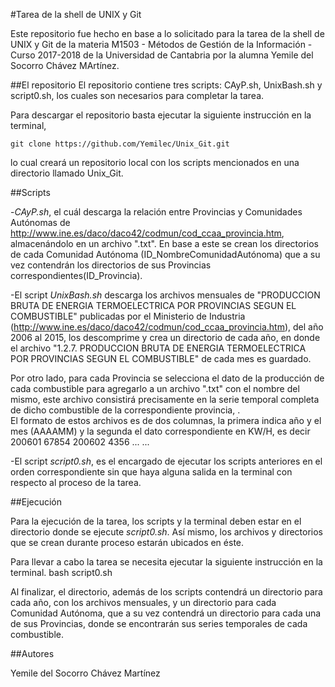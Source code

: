 #Tarea de la shell de UNIX y Git

Este repositorio fue hecho en base a lo solicitado para la tarea de la shell de UNIX y Git de la materia 
M1503 - Métodos de Gestión de la Información - Curso 2017-2018 
de la Universidad de Cantabria por la alumna Yemile del Socorro Chávez MArtínez.

##El repositorio 
El repositorio contiene tres  scripts: CAyP.sh, UnixBash.sh y script0.sh, los cuales son necesarios para completar la tarea.

Para descargar el repositorio basta ejecutar la siguiente instrucción en la terminal, 

	git clone https://github.com/Yemilec/Unix_Git.git

lo cual creará un repositorio local con los scripts mencionados en una directorio llamado Unix_Git.

##Scripts

-*CAyP.sh*, el cuál descarga la relación entre Provincias y Comunidades Autónomas de http://www.ine.es/daco/daco42/codmun/cod_ccaa_provincia.htm, almacenándolo  en un archivo ".txt". 
En base a este se crean los directorios de cada Comunidad Autónoma (ID_NombreComunidadAutónoma) que a su vez contendrán los directorios de sus Provincias correspondientes(ID_Provincia).

-El script *UnixBash.sh* descarga los archivos mensuales de "PRODUCCION BRUTA DE ENERGIA TERMOELECTRICA POR PROVINCIAS SEGUN EL COMBUSTIBLE" publicadas por el Ministerio de Industria (http://www.ine.es/daco/daco42/codmun/cod_ccaa_provincia.htm), del año 2006 al 2015, los descomprime y  crea un directorio de cada año, en donde el archivo "1.2.7. PRODUCCION BRUTA DE ENERGIA TERMOELECTRICA POR PROVINCIAS SEGUN EL COMBUSTIBLE" de cada mes es guardado.

Por otro lado, para cada Provincia se selecciona el dato de la producción de cada combustible para agregarlo a un archivo ".txt" con el nombre del mismo, este archivo consistirá precisamente en la serie temporal completa de dicho combustible de  la correspondiente provincia, .  
El formato de estos archivos es de dos columnas, la primera indica  año y el mes  (AAAAMM) y la segunda el dato correspondiente en KW/H, es decir			
					200601  67854
					200602   4356
					 ...     ...



-El script *script0.sh*, es el encargado de ejecutar los scripts anteriores en el orden correspondiente sin que haya alguna salida en la terminal con respecto al proceso de la tarea.

##Ejecución

Para la ejecución de la tarea, los scripts  y la terminal deben estar en el directorio donde se ejecute *script0.sh*.
Así mismo, los archivos y directorios que se crean durante proceso estarán ubicados en éste.

Para llevar a cabo la tarea se necesita ejecutar la siguiente instrucción en la terminal.
	bash script0.sh


Al finalizar, el directorio, además de los scripts contendrá un directorio para cada año, con los archivos mensuales, y un directorio para cada Comunidad Autónoma, que a su vez contendrá un directorio para cada una de sus Provincias, donde se encontrarán sus series temporales de cada combustible.


##Autores

Yemile del Socorro Chávez Martínez